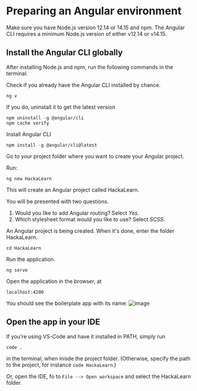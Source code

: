 # Preparing an Angular environment

Make sure you have Node.js version 12.14 or 14.15 and npm.
The Angular CLI requires a minimum Node.js version of either v12.14 or v14.15.

## Install the Angular CLI globally
After installing Node.js and npm, run the following commands in the terminal.

Check if you already have the Angular CLI installed by chance.
```
ng v
```

If you do, uninstall it to get the latest version
```
npm uninstall -g @angular/cli
npm cache verify
```

Install Angular CLI
```
npm install -g @angular/cli@latest
```

Go to your project folder where you want to create your Angular project.

Run:
```
ng new HackaLearn
```
This will create an Angular project called HackaLearn.

You will be presented with two questions.

1. Would you like to add Angular routing? Select *Yes*.
2. Which stylesheet format would you like to use? Select *SCSS*.

An Angular project is being created. 
When it's done, enter the folder HackaLearn.
```
cd HackaLearn
```

Run the application.
```
ng serve
```

Open the application in the browser, at 
```
localhost:4200
```

You should see the boilerplate app with its name:
![image](https://user-images.githubusercontent.com/4953875/119804210-6e744f00-bee0-11eb-8c5f-f862d6425843.png)

## Open the app in your IDE
If you're using VS-Code and have it installed in PATH, simply run 
```
code .
```
in the terminal, when inisde the project folder. (Otherwise, specify the path to the project, for instance `code HackaLearn`.)

Or, open the IDE, fo to `File --> Open workspace` and select the HackaLearn folder.



